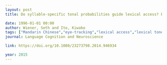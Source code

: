 ```yaml
---
layout: post
title: Do syllable-specific tonal probabilities guide lexical access? Evidence from Mandarin, Shanghai and Cantonese speakers

date: 1996-01-01 00:00
author: Wiener, Seth and Ito, Kiwako
tags: ["Mandarin Chinese","eye-tracking","lexical access","lexical tones","spoken word recognition"]
journal: Language Cognition and Neuroscience

link: https://doi.org/10.1080/23273798.2014.946934

year: 2015
---
```




